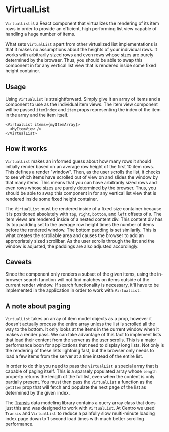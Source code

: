 # VirtualList

`VirtualList` is a React component that virtualizes the rendering of its item rows in order to
provide an efficient, high performing list view capable of handling a huge number of items.

What sets `VirtualList` apart from other virtualized list implementations is that it makes no
assumptions about the heights of your individual rows. It works with arbitrarily sized rows and even
rows whose sizes are purely determined by the browser. Thus, you should be able to swap this
component in for any vertical list view that is rendered inside some fixed height container.

## Usage

Using `VirtualList` is straightforward. Simply give it an array of items and a component to use
as the individual item views. The item view component will be passed `itemIndex` and `item`
props representing the index of the item in the array and the item itself.

```
<VirtualList items={myItemArray}>
  <MyItemView />
</VirtualList>
```

## How it works

`VirtualList` makes an informed guess about how many rows it should initially render based on an
average row height of the first 10 item rows. This defines a render "window". Then, as the user
scrolls the list, it checks to see which items have scrolled out of view on and slides the window by
that many items. This means that you can have arbitrarily sized rows and even rows whose sizes are
purely determined by the browser. Thus, you should be able to swap this component in for any
vertical list view that is rendered inside some fixed height container.

The `VirtualList` must be rendered inside of a fixed size container because it is
positioned absolutely with `top`, `right`, `bottom`, and `left` offsets of `0`. The item views are
rendered inside of a nested content div. This content div has its top padding set to the average row
height times the number of items before the rendered window. The bottom padding is set
similarily. This is what creates the scrollable area and causes the browser to add an
appropriately sized scrollbar. As the user scrolls through the list and the window is adjusted,
the paddings are also adjusted accordingly.

## Caveats

Since the component only renders a subset of the given items, using the in-browser search function
will not find matches on items outside of the current render window. If search functionality is
necessary, it'll have to be implemented in the application in order to work with `VirtualList`.

## A note about paging

`VirtualList` takes an array of item model objects as a prop, however it doesn't actually process
the entire array unless the list is scrolled all the way to the bottom. It only looks at the items
in the current window when it makes a render pass. We can take advantage of this fact to implement
lists that load their content from the server as the user scrolls. This is a major performance boon
for applications that need to display long lists. Not only is the rendering of these lists lightning
fast, but the browser only needs to load a few items from the server at a time instead of
the entire list.

In order to do this you need to pass the `VirtualList` a special array that is capable of paging
itself. This is a sparsely populated array whose `length` property returns the length of the full
list, even when the content is only partially present. You must then pass the `VirtualList` a
function as the `getItem` prop that will fetch and populate the next page of the list as determined
by the given index.

The [Transis][transis] data modeling library contains a query array class that does just this and was
designed to work with `VirtualList`. At Centro we used `Transis` and `VirtualList` to reduce a
painfully slow multi-minute loading index page down to 1 second load times with much better
scrolling performance.

[transis]: https://github.com/centro/transis

